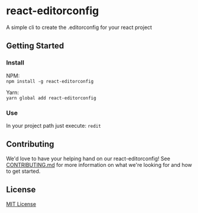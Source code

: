 # react-editorconfig
A simple cli to create the .editorconfig for your react project

## Getting Started

### Install
NPM:  
`npm install -g react-editorconfig`

Yarn:  
`yarn global add react-editorconfig`

### Use
In your project path just execute:
`redit`

## Contributing

We'd love to have your helping hand on our react-editorconfig! See [CONTRIBUTING.md](https://github.com/davidalves1/react-editorconfig/blob/master/CONTRIBUTING.md) for more information on what we're looking for and how to get started.

## License

[MIT License](https://github.com/davidalves1/react-editorconfig/blob/master/LICENSE.md)

